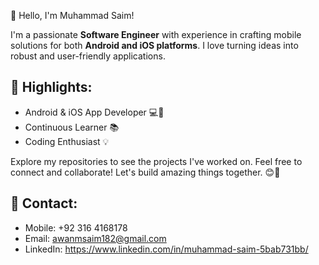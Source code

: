 👋 Hello, I'm Muhammad Saim!

I'm a passionate **Software Engineer** with experience in crafting mobile solutions for both **Android and iOS platforms**. I love turning ideas into robust and user-friendly applications.

## 🚀 Highlights:

* Android & iOS App Developer 💻📱
* Continuous Learner 📚
* Coding Enthusiast 💡

Explore my repositories to see the projects I've worked on. Feel free to connect and collaborate! Let's build amazing things together. 😊🌟

## 📧 Contact:

- Mobile: +92 316 4168178
- Email: awanmsaim182@gmail.com
- LinkedIn: https://www.linkedin.com/in/muhammad-saim-5bab731bb/
